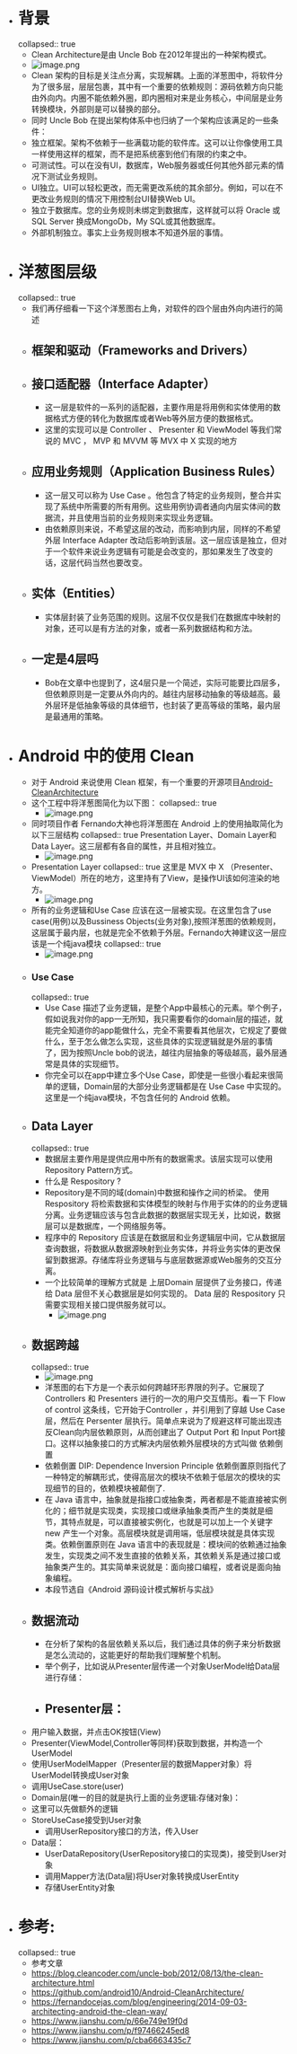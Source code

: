 - # 背景
  collapsed:: true
	- Clean Architecture是由 Uncle Bob 在2012年提出的一种架构模式。
	- ![image.png](../assets/image_1684417770065_0.png)
	- Clean 架构的目标是关注点分离，实现解耦。上面的洋葱图中，将软件分为了很多层，层层包裹，其中有一个重要的依赖规则：源码依赖方向只能由外向内。内圈不能依赖外圈，即内圈相对来是业务核心，中间层是业务转换模块，外部则是可以替换的部分。
	- 同时 Uncle Bob 在提出架构体系中也归纳了一个架构应该满足的一些条件：
	- 独立框架。架构不依赖于一些满载功能的软件库。这可以让你像使用工具一样使用这样的框架，而不是把系统塞到他们有限的约束之中。
	- 可测试性。可以在没有UI，数据库，Web服务器或任何其他外部元素的情况下测试业务规则。
	- UI独立。UI可以轻松更改，而无需更改系统的其余部分。例如，可以在不更改业务规则的情况下用控制台UI替换Web UI。
	- 独立于数据库。您的业​​务规则未绑定到数据库，这样就可以将 Oracle 或 SQL Server 换成MongoDb，My SQL或其他数据库。
	- 外部机制独立。事实上业务规则根本不知道外层的事情。
- # 洋葱图层级
  collapsed:: true
	- 我们再仔细看一下这个洋葱图右上角，对软件的四个层由外向内进行的简述
	- ## 框架和驱动（Frameworks and Drivers）
	- ## 接口适配器（Interface Adapter）
		- 这一层是软件的一系列的适配器，主要作用是将用例和实体使用的数据格式方便的转化为数据库或者Web等外层方便的数据格式。
		- 这里的实现可以是 Controller 、 Presenter 和 ViewModel 等我们常说的 MVC ， MVP 和 MVVM 等 MVX 中 X 实现的地方
	- ## 应用业务规则（Application Business Rules）
		- 这一层又可以称为 Use Case 。他包含了特定的业务规则，整合并实现了系统中所需要的所有用例。这些用例协调者通向内层实体间的数据流，并且使用当前的业务规则来实现业务逻辑。
		- 由依赖原则来说，不希望这层的改动，而影响到内层，同样的不希望外层 Interface Adapter 改动后影响到该层。这一层应该是独立，但对于一个软件来说业务逻辑有可能是会改变的，那如果发生了改变的话，这层代码当然也要改变。
	- ## 实体（Entities）
		- 实体层封装了业务范围的规则。这层不仅仅是我们在数据库中映射的对象，还可以是有方法的对象，或者一系列数据结构和方法。
	- ## 一定是4层吗
		- Bob在文章中也提到了，这4层只是一个简述，实际可能要比四层多，但依赖原则是一定要从外向内的。越往内层移动抽象的等级越高。最外层环是低抽象等级的具体细节，也封装了更高等级的策略，最内层是最通用的策略。
- # Android 中的使用 Clean
	- 对于 Android 来说使用 Clean 框架，有一个重要的开源项目[Android-CleanArchitecture](https://github.com/android10/Android-CleanArchitecture/)
	- 这个工程中将洋葱图简化为以下图：
	  collapsed:: true
		- ![image.png](../assets/image_1684417887627_0.png)
	- 同时项目作者 Fernando大神也将洋葱图在 Android 上的使用抽取简化为以下三层结构
	  collapsed:: true
	  Presentation Layer、Domain Layer和Data Layer。这三层都有各自的属性，并且相对独立。
		- ![image.png](../assets/image_1684417898732_0.png)
	- Presentation Layer
	  collapsed:: true
	  这里是 MVX 中 X （Presenter、ViewModel）所在的地方，这里持有了View，是操作UI该如何渲染的地方。
		- ![image.png](../assets/image_1684417909662_0.png)
	- 所有的业务逻辑和Use Case 应该在这一层被实现。在这里包含了use case(用例)以及Bussiness Objects(业务对象),按照洋葱图的依赖规则，这层属于最内层，也就是完全不依赖于外层。Fernando大神建议这一层应该是一个纯java模块
	  collapsed:: true
		- ![image.png](../assets/image_1684417922258_0.png)
	- ### Use Case
	  collapsed:: true
		- Use Case 描述了业务逻辑，是整个App中最核心的元素。举个例子，假如说我对你的app一无所知，我只需要看你的domain层的描述，就能完全知道你的app能做什么，完全不需要看其他层次，它规定了要做什么，至于怎么做怎么实现，这些具体的实现逻辑就是外层的事情了，因为按照Uncle bob的说法，越往内层抽象的等级越高，最外层通常是具体的实现细节。
		- 你完全可以在app中建立多个Use Case，即使是一些很小看起来很简单的逻辑，Domain层的大部分业务逻辑都是在 Use Case 中实现的。这里是一个纯java模块，不包含任何的 Android 依赖。
	- ## Data Layer
	  collapsed:: true
		- 数据层主要作用是提供应用中所有的数据需求。该层实现可以使用 Repository Pattern方式。
		- 什么是 Respository ?
		- Repository是不同的域(domain)中数据和操作之间的桥梁。
		  使用 Respository 将检索数据和实体模型的映射与作用于实体的的业务逻辑分离。业务逻辑应该与包含此数据的数据层实现无关，比如说，数据层可以是数据库，一个网络服务等。
		- 程序中的 Repository 应该是在数据层和业务逻辑层中间，它从数据层查询数据，将数据从数据源映射到业务实体，并将业务实体的更改保留到数据源。存储库将业务逻辑与与底层数据源或Web服务的交互分离。
		- 一个比较简单的理解方式就是 上层Domain 层提供了业务接口，传递给 Data 层但不关心数据层是如何实现的。 Data 层的 Respository 只需要实现相关接口提供服务就可以。
			- ![image.png](../assets/image_1684417959242_0.png)
	- ## 数据跨越
	  collapsed:: true
		- ![image.png](../assets/image_1684417991698_0.png)
		- 洋葱图的右下方是一个表示如何跨越环形界限的列子。它展现了 Controllers 和 Presenters 进行的一次的用户交互情形。看一下 Flow of control 这条线，它开始于Controller ，并引用到了穿越 Use Case 层，然后在 Persenter 层执行。简单点来说为了规避这样可能出现违反Clean向内层依赖原则，从而创建出了 Output Port 和 Input Port接口。这样以抽象接口的方式解决内层依赖外层模块的方式叫做 依赖倒置
		- 依赖倒置 DIP: Dependence Inversion Principle
		  依赖倒置原则指代了一种特定的解耦形式，使得高层次的模块不依赖于低层次的模块的实现细节的目的，依赖模块被颠倒了.
		- 在 Java 语言中，抽象就是指接口或抽象类，两者都是不能直接被实例化的；细节就是实现类，实现接口或继承抽象类而产生的类就是细节，其特点就是，可以直接被实例化，也就是可以加上一个关键字 new 产生一个对象。高层模块就是调用端，低层模块就是具体实现类。依赖倒置原则在 Java 语言中的表现就是：模块间的依赖通过抽象发生，实现类之间不发生直接的依赖关系，其依赖关系是通过接口或抽象类产生的。其实简单来说就是：面向接口编程，或者说是面向抽象编程。
		- 本段节选自《Android 源码设计模式解析与实战》
	- ## 数据流动
		- 在分析了架构的各层依赖关系以后，我们通过具体的例子来分析数据是怎么流动的，这能更好的帮助我们理解整个机制。
		- 举个例子，比如说从Presenter层传递一个对象UserModel给Data层进行存储：
		- ## Presenter层：
	- 用户输入数据，并点击OK按钮(View)
	- Presenter(ViewModel,Controller等同样)获取到数据，并构造一个UserModel
	- 使用UserModelMapper（Presenter层的数据Mapper对象）将UserModel转换成User对象
	- 调用UseCase.store(user)
	- Domain层(唯一的目的就是执行上面的业务逻辑:存储对象)：
	- 这里可以先做额外的逻辑
	- StoreUseCase接受到User对象
		- 调用UserRepository接口的方法，传入User
	- Data层：
		- UserDataRepository(UserRepository接口的实现类)，接受到User对象
		- 调用Mapper方法(Data层)将User对象转换成UserEntity
		- 存储UserEntity对象
- # 参考:
  collapsed:: true
	- 参考文章
	- https://blog.cleancoder.com/uncle-bob/2012/08/13/the-clean-architecture.html
	- https://github.com/android10/Android-CleanArchitecture/
	- https://fernandocejas.com/blog/engineering/2014-09-03-architecting-android-the-clean-way/
	- https://www.jianshu.com/p/66e749e19f0d
	- https://www.jianshu.com/p/f97466245ed8
	- https://www.jianshu.com/p/cba6663435c7